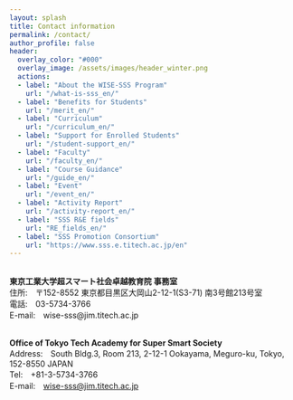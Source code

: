 ```yaml
---
layout: splash
title: Contact information
permalink: /contact/
author_profile: false
header:
  overlay_color: "#000"
  overlay_image: /assets/images/header_winter.png
  actions:
  - label: "About the WISE-SSS Program"
    url: "/what-is-sss_en/"
  - label: "Benefits for Students"
    url: "/merit_en/"
  - label: "Curriculum"
    url: "/curriculum_en/"
  - label: "Support for Enrolled Students"
    url: "/student-support_en/"
  - label: "Faculty"
    url: "/faculty_en/"
  - label: "Course Guidance"
    url: "/guide_en/"
  - label: "Event"
    url: "/event_en/"
  - label: "Activity Report"
    url: "/activity-report_en/"
  - label: "SSS R&E fields"
    url: "RE_fields_en/"
  - label: "SSS Promotion Consortium"
    url: "https://www.sss.e.titech.ac.jp/en"
---
```

<br>
<B>東京工業大学超スマート社会卓越教育院 事務室</B><br>
住所:　〒152-8552 東京都目黒区大岡山2-12-1(S3-71) 南3号館213号室<br>
電話:　03-5734-3766<br>
E-mail:　wise-sss@jim.titech.ac.jp<br><br>

<B>Office of Tokyo Tech Academy for Super Smart Society</B><br>
Address:　South Bldg.3, Room 213, 2-12-1 Ookayama, Meguro-ku, Tokyo, 152-8550 JAPAN<br>
Tel:　+81-3-5734-3766<br>
E-mail:　wise-sss@jim.titech.ac.jp
